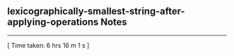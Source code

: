 <h2>lexicographically-smallest-string-after-applying-operations Notes</h2><hr>[ Time taken: 6 hrs 16 m 1 s ]